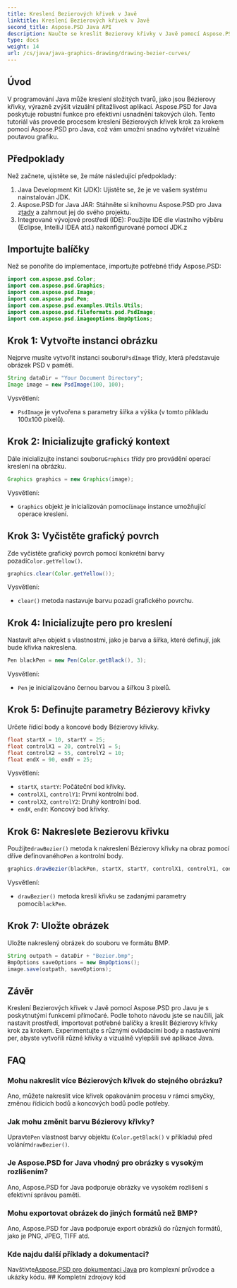 ```yaml
---
title: Kreslení Bezierových křivek v Javě
linktitle: Kreslení Bezierových křivek v Javě
second_title: Aspose.PSD Java API
description: Naučte se kreslit Bezierovy křivky v Javě pomocí Aspose.PSD pro Javu. Postupujte podle našeho podrobného průvodce s příklady kódu.
type: docs
weight: 14
url: /cs/java/java-graphics-drawing/drawing-bezier-curves/
---
```

## Úvod
V programování Java může kreslení složitých tvarů, jako jsou Bézierovy křivky, výrazně zvýšit vizuální přitažlivost aplikací. Aspose.PSD for Java poskytuje robustní funkce pro efektivní usnadnění takových úloh. Tento tutoriál vás provede procesem kreslení Bézierových křivek krok za krokem pomocí Aspose.PSD pro Java, což vám umožní snadno vytvářet vizuálně poutavou grafiku.
## Předpoklady
Než začnete, ujistěte se, že máte následující předpoklady:
1. Java Development Kit (JDK): Ujistěte se, že je ve vašem systému nainstalován JDK.
2.  Aspose.PSD for Java JAR: Stáhněte si knihovnu Aspose.PSD pro Java z[tady](https://releases.aspose.com/psd/java/) a zahrnout jej do svého projektu.
3. Integrované vývojové prostředí (IDE): Použijte IDE dle vlastního výběru (Eclipse, IntelliJ IDEA atd.) nakonfigurované pomocí JDK.z
## Importujte balíčky
Než se ponoříte do implementace, importujte potřebné třídy Aspose.PSD:
```java
import com.aspose.psd.Color;
import com.aspose.psd.Graphics;
import com.aspose.psd.Image;
import com.aspose.psd.Pen;
import com.aspose.psd.examples.Utils.Utils;
import com.aspose.psd.fileformats.psd.PsdImage;
import com.aspose.psd.imageoptions.BmpOptions;
```
## Krok 1: Vytvořte instanci obrázku
 Nejprve musíte vytvořit instanci souboru`PsdImage` třídy, která představuje obrázek PSD v paměti.
```java
String dataDir = "Your Document Directory";
Image image = new PsdImage(100, 100);
```
Vysvětlení:
- `PsdImage` je vytvořena s parametry šířka a výška (v tomto příkladu 100x100 pixelů).
## Krok 2: Inicializujte grafický kontext
 Dále inicializujte instanci souboru`Graphics` třídy pro provádění operací kreslení na obrázku.
```java
Graphics graphics = new Graphics(image);
```
Vysvětlení:
- `Graphics` objekt je inicializován pomocí`image` instance umožňující operace kreslení.
## Krok 3: Vyčistěte grafický povrch
Zde vyčistěte grafický povrch pomocí konkrétní barvy pozadí`Color.getYellow()`.
```java
graphics.clear(Color.getYellow());
```
Vysvětlení:
- `clear()` metoda nastavuje barvu pozadí grafického povrchu.
## Krok 4: Inicializujte pero pro kreslení
 Nastavit a`Pen` objekt s vlastnostmi, jako je barva a šířka, které definují, jak bude křivka nakreslena.
```java
Pen blackPen = new Pen(Color.getBlack(), 3);
```
Vysvětlení:
- `Pen` je inicializováno černou barvou a šířkou 3 pixelů.
## Krok 5: Definujte parametry Bézierovy křivky
Určete řídicí body a koncové body Bézierovy křivky.
```java
float startX = 10, startY = 25;
float controlX1 = 20, controlY1 = 5;
float controlX2 = 55, controlY2 = 10;
float endX = 90, endY = 25;
```
Vysvětlení:
- `startX`, `startY`: Počáteční bod křivky.
- `controlX1`, `controlY1`: První kontrolní bod.
- `controlX2`, `controlY2`: Druhý kontrolní bod.
- `endX`, `endY`: Koncový bod křivky.
## Krok 6: Nakreslete Bezierovu křivku
 Použijte`drawBezier()` metoda k nakreslení Bézierovy křivky na obraz pomocí dříve definovaného`Pen` a kontrolní body.
```java
graphics.drawBezier(blackPen, startX, startY, controlX1, controlY1, controlX2, controlY2, endX, endY);
```
Vysvětlení:
- `drawBezier()` metoda kreslí křivku se zadanými parametry pomocí`blackPen`.
## Krok 7: Uložte obrázek
Uložte nakreslený obrázek do souboru ve formátu BMP.
```java
String outpath = dataDir + "Bezier.bmp";
BmpOptions saveOptions = new BmpOptions();
image.save(outpath, saveOptions);
```
## Závěr
Kreslení Bezierových křivek v Javě pomocí Aspose.PSD pro Javu je s poskytnutými funkcemi přímočaré. Podle tohoto návodu jste se naučili, jak nastavit prostředí, importovat potřebné balíčky a kreslit Bézierovy křivky krok za krokem. Experimentujte s různými ovládacími body a nastaveními per, abyste vytvořili různé křivky a vizuálně vylepšili své aplikace Java.
## FAQ
### Mohu nakreslit více Bézierových křivek do stejného obrázku?
Ano, můžete nakreslit více křivek opakováním procesu v rámci smyčky, změnou řídicích bodů a koncových bodů podle potřeby.
### Jak mohu změnit barvu Bézierovy křivky?
 Upravte`Pen` vlastnost barvy objektu (`Color.getBlack()` v příkladu) před voláním`drawBezier()`.
### Je Aspose.PSD for Java vhodný pro obrázky s vysokým rozlišením?
Ano, Aspose.PSD for Java podporuje obrázky ve vysokém rozlišení s efektivní správou paměti.
### Mohu exportovat obrázek do jiných formátů než BMP?
Ano, Aspose.PSD for Java podporuje export obrázků do různých formátů, jako je PNG, JPEG, TIFF atd.
### Kde najdu další příklady a dokumentaci?
 Navštivte[Aspose.PSD pro dokumentaci Java](https://reference.aspose.com/psd/java/) pro komplexní průvodce a ukázky kódu. ## Kompletní zdrojový kód